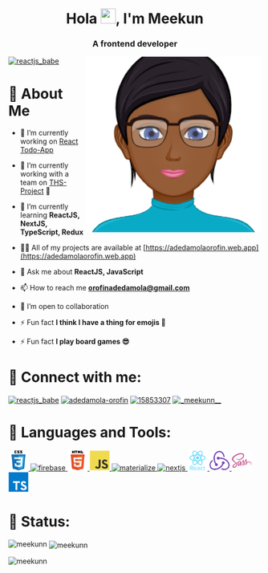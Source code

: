 <h1 align="center">Hola <img src="https://media.giphy.com/media/hvRJCLFzcasrR4ia7z/giphy.gif" width="30px" height="30px2" />, I'm Meekun</h1>
<h3 align="center">A frontend developer</h3>
<img align='right' alt='avatar' width='350' src='./Cartoonify.png'>

<p align="left"> <a href="https://twitter.com/reactjs_babe" target="blank"><img src="https://img.shields.io/twitter/follow/reactjs_babe?logo=twitter&style=for-the-badge" alt="reactjs_babe" /></a> </p>

# 🧐 About Me

- 🔭 I’m currently working on [React Todo-App](https://github.com/Meekunn/EHC-React-Project)

- 🔭 I’m currently working with a team on [THS-Project](https://github.com/balotofi/toweringheights) 🧠 

- 🌱 I’m currently learning **ReactJS, NextJS, TypeScript, Redux**

- 👨‍💻 All of my projects are available at [https://adedamolaorofin.web.app](https://adedamolaorofin.web.app)

- 💬 Ask me about **ReactJS, JavaScript**

- 📫 How to reach me **orofinadedamola@gmail.com**

- 💞️ I’m open to collaboration

- ⚡ Fun fact **I think I have a thing for emojis 👀**

- ⚡ Fun fact **I play board games 😎**

# 🔗 Connect with me:

<p align="left">
<a href="https://twitter.com/reactjs_babe" target="blank"><img align="center" src="https://raw.githubusercontent.com/rahuldkjain/github-profile-readme-generator/master/src/images/icons/Social/twitter.svg" alt="reactjs_babe" height="30" width="40" /></a>
<a href="https://linkedin.com/in/adedamola-orofin" target="blank"><img align="center" src="https://raw.githubusercontent.com/rahuldkjain/github-profile-readme-generator/master/src/images/icons/Social/linked-in-alt.svg" alt="adedamola-orofin" height="30" width="40" /></a>
<a href="https://stackoverflow.com/users/15853307" target="blank"><img align="center" src="https://raw.githubusercontent.com/rahuldkjain/github-profile-readme-generator/master/src/images/icons/Social/stack-overflow.svg" alt="15853307" height="30" width="40" /></a>
<a href="https://instagram.com/_meekunn__" target="blank"><img align="center" src="https://raw.githubusercontent.com/rahuldkjain/github-profile-readme-generator/master/src/images/icons/Social/instagram.svg" alt="_meekunn__" height="30" width="40" /></a>
</p>

# 🧰 Languages and Tools:

<p align="left"> <a href="https://www.w3schools.com/css/" target="_blank" rel="noreferrer"> <img src="https://raw.githubusercontent.com/devicons/devicon/master/icons/css3/css3-original-wordmark.svg" alt="css3" width="40" height="40"/> </a> <a href="https://firebase.google.com/" target="_blank" rel="noreferrer"> <img src="https://www.vectorlogo.zone/logos/firebase/firebase-icon.svg" alt="firebase" width="40" height="40"/> </a> <a href="https://www.w3.org/html/" target="_blank" rel="noreferrer"> <img src="https://raw.githubusercontent.com/devicons/devicon/master/icons/html5/html5-original-wordmark.svg" alt="html5" width="40" height="40"/> </a> <a href="https://developer.mozilla.org/en-US/docs/Web/JavaScript" target="_blank" rel="noreferrer"> <img src="https://raw.githubusercontent.com/devicons/devicon/master/icons/javascript/javascript-original.svg" alt="javascript" width="40" height="40"/> </a> <a href="https://materializecss.com/" target="_blank" rel="noreferrer"> <img src="https://raw.githubusercontent.com/prplx/svg-logos/5585531d45d294869c4eaab4d7cf2e9c167710a9/svg/materialize.svg" alt="materialize" width="40" height="40"/> </a> <a href="https://nextjs.org/" target="_blank" rel="noreferrer"> <img src="https://cdn.worldvectorlogo.com/logos/nextjs-2.svg" alt="nextjs" width="40" height="40"/> </a> <a href="https://reactjs.org/" target="_blank" rel="noreferrer"> <img src="https://raw.githubusercontent.com/devicons/devicon/master/icons/react/react-original-wordmark.svg" alt="react" width="40" height="40"/> </a> <a href="https://redux.js.org" target="_blank" rel="noreferrer"> <img src="https://raw.githubusercontent.com/devicons/devicon/master/icons/redux/redux-original.svg" alt="redux" width="40" height="40"/> </a> <a href="https://sass-lang.com" target="_blank" rel="noreferrer"> <img src="https://raw.githubusercontent.com/devicons/devicon/master/icons/sass/sass-original.svg" alt="sass" width="40" height="40"/> </a> <a href="https://www.typescriptlang.org/" target="_blank" rel="noreferrer"> <img src="https://raw.githubusercontent.com/devicons/devicon/master/icons/typescript/typescript-original.svg" alt="typescript" width="40" height="40"/> </a> </p>

# 🚀 Status:

<p><img align="left" src="https://github-readme-stats.vercel.app/api/top-langs?username=meekunn&theme=vision-friendly-dark&show_icons=true&locale=en" alt="meekunn" /></p>

<p>&nbsp;<img align="center" src="https://github-readme-stats.vercel.app/api?username=meekunn&&theme=vision-friendly-dark&show_icons=true&locale=en" alt="meekunn" /></p>

<p><img align="center" src="https://github-readme-streak-stats.herokuapp.com/?user=meekunn&theme=dark&background=000000" alt="meekunn" /></p>
